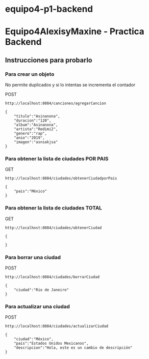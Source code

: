 # equipo4-p1-backend

# Equipo4AlexisyMaxine - Practica Backend

## Instrucciones para probarlo

### Para crear un objeto
No permite duplicados y si lo intentas se incrementa el contador

POST
```
http://localhost:8084/canciones/agregarCancion
```
```
{
    "titulo":"Asinanona",
    "duracion":"120",
    "album":"Asinanona",
    "artista":"Redimi2",
    "genero":"rap",
    "anio":"2019",
    "imagen":"asnsakjsa"
}
```
### Para obtener la lista de ciudades POR PAIS
GET
```
http://localhost:8084/ciudades/obtenerCiudadporPais
```
```
{
    "pais":"México"
}
```
### Para obtener la lista de ciudades TOTAL
GET
```
http://localhost:8084/ciudades/obtenerCiudad
```
```
{

}
```
### Para borrar una ciudad
POST
```
http://localhost:8084/ciudades/borrarCiudad
```
```
{
    "ciudad":"Rio de Janeiro"
}
```
### Para actualizar una ciudad
POST
```
http://localhost:8084/ciudades/actualizarCiudad
```
```
{
    "ciudad":"México",
    "pais":"Estados Unidos Mexicanos",
    "descripcion":"Hola, este es un cambio de descripción"
}
```
